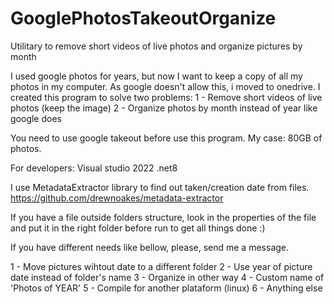 # GooglePhotosTakeoutOrganize
Utilitary to remove short videos of live photos and organize pictures by month

I used google photos for years, but now I want to keep a copy of all my photos in my computer. As google doesn't allow this, i moved to onedrive.
I created this program to solve two problems:
1 - Remove short videos of live photos (keep the image)
2 - Organize photos by month instead of year like google does

You need to use google takeout before use this program.
My case: 80GB of photos.

For developers:
Visual studio 2022
.net8

I use MetadataExtractor library to find out taken/creation date from files.
https://github.com/drewnoakes/metadata-extractor

If you have a file outside folders structure, look in the properties of the file and put it in the right folder before run to get all things done :)

If you have different needs like bellow, please, send me a message.

1 - Move pictures wihtout date to a different folder
2 - Use year of picture date instead of folder's name
3 - Organize in other way
4 - Custom name of 'Photos of YEAR'
5 - Compile for another plataform (linux)
6 - Anything else
